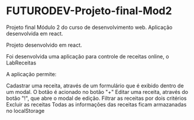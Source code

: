 # FUTURODEV-Projeto-final-Mod2
Projeto final Módulo 2 do curso de desenvolvimento web. Aplicação desenvolvida em react.

Projeto desenvolvido em react.

Foi desenvolvida uma aplicação para controle de receitas online, o LabReceitas

A aplicação permite:

Cadastrar uma receita, através de um formulário que é exibido dentro de um modal. O botão é acionado no botão "+"
Editar uma receita, através do botão "!", que abre o modal de edição.
Filtrar as receitas por dois critérios
Excluir as receitas
Todas as informações das receitas ficam armazanadas no localStorage
